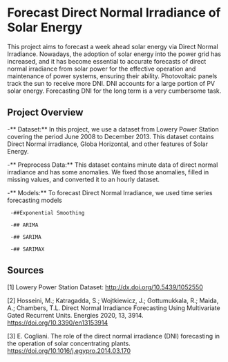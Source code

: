 # Forecast Direct Normal Irradiance of Solar Energy

This project aims to forecast a week ahead solar energy via Direct Normal Irradiance. Nowadays, the adoption of solar energy into the power grid has increased, and it has become essential to accurate forecasts of direct normal irradiance from solar power for the effective operation and maintenance of power systems, ensuring their ability. Photovoltaic panels track the sun to receive more DNI. DNI accounts for a large portion of PV solar energy. Forecasting DNI for the long term is a very cumbersome task.


## Project Overview

-** Dataset:** In this project, we use a dataset from Lowery Power Station covering the period June 2008 to December 2013. This dataset contains Direct Normal irradiance, Globa Horizontal, and other features of Solar Energy. 

-** Preprocess Data:** This dataset contains minute data of direct normal irradiance and has some anomalies. We fixed those anomalies, filled in missing values, and converted it to an hourly dataset.

-** Models:** To forecast Direct Normal Irradiance, we used time series forecasting models

     -##Exponential Smoothing
     
     -## ARIMA
     
     -## SARIMA
     
     -## SARIMAX



## Sources
[1] Lowery Power Station Dataset: http://dx.doi.org/10.5439/1052550

[2] Hosseini, M.; Katragadda, S.; Wojtkiewicz, J.; Gottumukkala, R.; Maida, A.; Chambers, T.L. Direct Normal Irradiance Forecasting Using Multivariate Gated Recurrent Units. Energies 2020, 13, 3914. https://doi.org/10.3390/en13153914

[3] E. Cogliani. The role of the direct normal irradiance (DNI) forecasting in the operation of solar concentrating plants. https://doi.org/10.1016/j.egypro.2014.03.170
